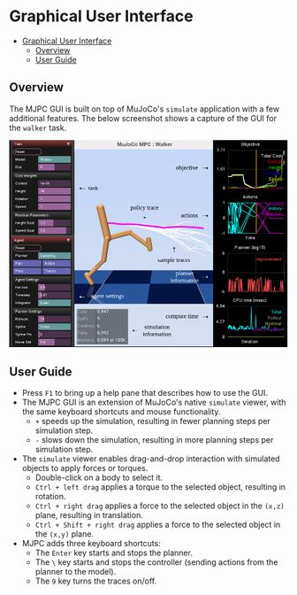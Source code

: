 # Graphical User Interface

- [Graphical User Interface](#graphical-user-interface)
  - [Overview](#overview)
  - [User Guide](#user-guide)

## Overview

The MJPC GUI is built on top of MuJoCo's `simulate` application with a few additional features. The below screenshot shows a capture of the GUI for the `walker` task.

![GUI](assets/gui.png)

## User Guide

- Press `F1` to bring up a help pane that describes how to use the GUI.
- The MJPC GUI is an extension of MuJoCo's native `simulate` viewer, with the same keyboard shortcuts and mouse functionality.
    - `+` speeds up the simulation, resulting in fewer planning steps per simulation step.
    - `-` slows down the simulation, resulting in more planning steps per simulation step.
- The `simulate` viewer enables drag-and-drop interaction with simulated objects to apply forces or torques.
    - Double-click on a body to select it.
    - `Ctrl + left drag` applies a torque to the selected object, resulting in rotation.
    - `Ctrl + right drag` applies a force to the selected object in the `(x,z)` plane, resulting in translation.
    - `Ctrl + Shift + right drag` applies a force to the selected object in the `(x,y)` plane.
- MJPC adds three keyboard shortcuts:
    - The `Enter` key starts and stops the planner.
    - The `\` key starts and stops the controller (sending actions from the planner to the model).
    - The `9` key turns the traces on/off.
